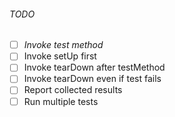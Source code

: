 ###### TODO
- [ ] *Invoke test method*
- [ ] Invoke setUp first
- [ ] Invoke tearDown after testMethod
- [ ] Invoke tearDown even if test fails
- [ ] Report collected results
- [ ] Run multiple tests
